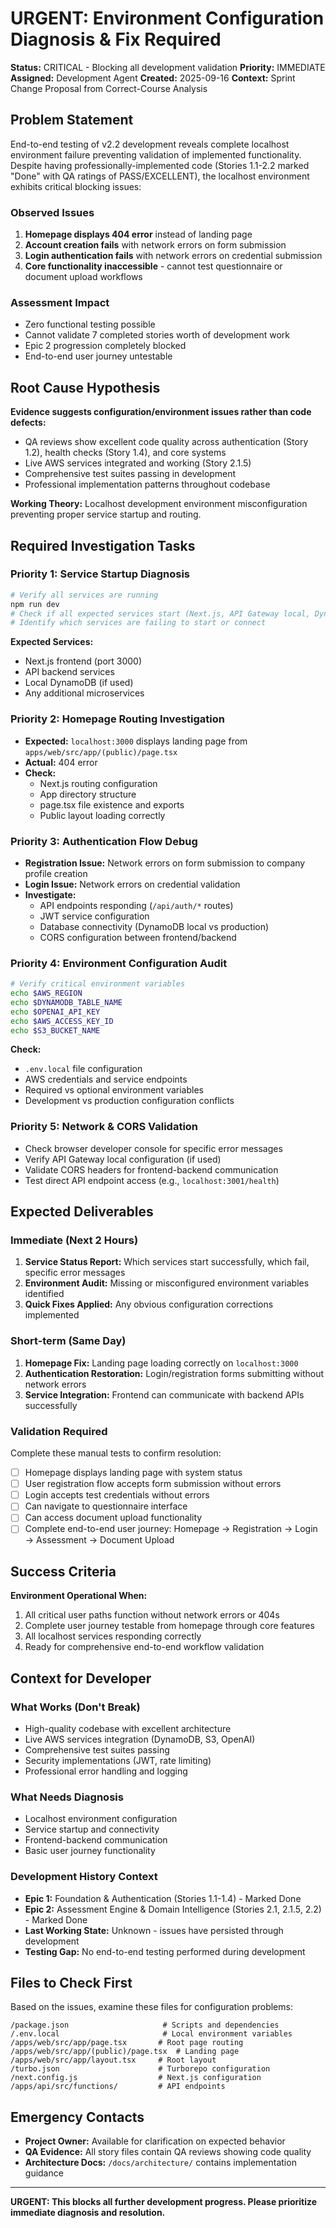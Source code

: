 # URGENT: Environment Configuration Diagnosis & Fix Required

**Status:** CRITICAL - Blocking all development validation
**Priority:** IMMEDIATE
**Assigned:** Development Agent
**Created:** 2025-09-16
**Context:** Sprint Change Proposal from Correct-Course Analysis

## Problem Statement

End-to-end testing of v2.2 development reveals complete localhost environment failure preventing validation of implemented functionality. Despite having professionally-implemented code (Stories 1.1-2.2 marked "Done" with QA ratings of PASS/EXCELLENT), the localhost environment exhibits critical blocking issues:

### Observed Issues
1. **Homepage displays 404 error** instead of landing page
2. **Account creation fails** with network errors on form submission
3. **Login authentication fails** with network errors on credential submission
4. **Core functionality inaccessible** - cannot test questionnaire or document upload workflows

### Assessment Impact
- Zero functional testing possible
- Cannot validate 7 completed stories worth of development work
- Epic 2 progression completely blocked
- End-to-end user journey untestable

## Root Cause Hypothesis

**Evidence suggests configuration/environment issues rather than code defects:**
- QA reviews show excellent code quality across authentication (Story 1.2), health checks (Story 1.4), and core systems
- Live AWS services integrated and working (Story 2.1.5)
- Comprehensive test suites passing in development
- Professional implementation patterns throughout codebase

**Working Theory:** Localhost development environment misconfiguration preventing proper service startup and routing.

## Required Investigation Tasks

### Priority 1: Service Startup Diagnosis
```bash
# Verify all services are running
npm run dev
# Check if all expected services start (Next.js, API Gateway local, DynamoDB local, etc.)
# Identify which services are failing to start or connect
```

**Expected Services:**
- Next.js frontend (port 3000)
- API backend services
- Local DynamoDB (if used)
- Any additional microservices

### Priority 2: Homepage Routing Investigation
- **Expected:** `localhost:3000` displays landing page from `apps/web/src/app/(public)/page.tsx`
- **Actual:** 404 error
- **Check:**
  - Next.js routing configuration
  - App directory structure
  - page.tsx file existence and exports
  - Public layout loading correctly

### Priority 3: Authentication Flow Debug
- **Registration Issue:** Network errors on form submission to company profile creation
- **Login Issue:** Network errors on credential validation
- **Investigate:**
  - API endpoints responding (`/api/auth/*` routes)
  - JWT service configuration
  - Database connectivity (DynamoDB local vs production)
  - CORS configuration between frontend/backend

### Priority 4: Environment Configuration Audit
```bash
# Verify critical environment variables
echo $AWS_REGION
echo $DYNAMODB_TABLE_NAME
echo $OPENAI_API_KEY
echo $AWS_ACCESS_KEY_ID
echo $S3_BUCKET_NAME
```

**Check:**
- `.env.local` file configuration
- AWS credentials and service endpoints
- Required vs optional environment variables
- Development vs production configuration conflicts

### Priority 5: Network & CORS Validation
- Check browser developer console for specific error messages
- Verify API Gateway local configuration (if used)
- Validate CORS headers for frontend-backend communication
- Test direct API endpoint access (e.g., `localhost:3001/health`)

## Expected Deliverables

### Immediate (Next 2 Hours)
1. **Service Status Report:** Which services start successfully, which fail, specific error messages
2. **Environment Audit:** Missing or misconfigured environment variables identified
3. **Quick Fixes Applied:** Any obvious configuration corrections implemented

### Short-term (Same Day)
1. **Homepage Fix:** Landing page loading correctly on `localhost:3000`
2. **Authentication Restoration:** Login/registration forms submitting without network errors
3. **Service Integration:** Frontend can communicate with backend APIs successfully

### Validation Required
Complete these manual tests to confirm resolution:

- [ ] Homepage displays landing page with system status
- [ ] User registration flow accepts form submission without errors
- [ ] Login accepts test credentials without errors
- [ ] Can navigate to questionnaire interface
- [ ] Can access document upload functionality
- [ ] Complete end-to-end user journey: Homepage → Registration → Login → Assessment → Document Upload

## Success Criteria

**Environment Operational When:**
1. All critical user paths function without network errors or 404s
2. Complete user journey testable from homepage through core features
3. All localhost services responding correctly
4. Ready for comprehensive end-to-end workflow validation

## Context for Developer

### What Works (Don't Break)
- High-quality codebase with excellent architecture
- Live AWS services integration (DynamoDB, S3, OpenAI)
- Comprehensive test suites passing
- Security implementations (JWT, rate limiting)
- Professional error handling and logging

### What Needs Diagnosis
- Localhost environment configuration
- Service startup and connectivity
- Frontend-backend communication
- Basic user journey functionality

### Development History Context
- **Epic 1:** Foundation & Authentication (Stories 1.1-1.4) - Marked Done
- **Epic 2:** Assessment Engine & Domain Intelligence (Stories 2.1, 2.1.5, 2.2) - Marked Done
- **Last Working State:** Unknown - issues have persisted through development
- **Testing Gap:** No end-to-end testing performed during development

## Files to Check First

Based on the issues, examine these files for configuration problems:

```
/package.json                     # Scripts and dependencies
/.env.local                       # Local environment variables
/apps/web/src/app/page.tsx       # Root page routing
/apps/web/src/app/(public)/page.tsx  # Landing page
/apps/web/src/app/layout.tsx     # Root layout
/turbo.json                      # Turborepo configuration
/next.config.js                  # Next.js configuration
/apps/api/src/functions/         # API endpoints
```

## Emergency Contacts

- **Project Owner:** Available for clarification on expected behavior
- **QA Evidence:** All story files contain QA reviews showing code quality
- **Architecture Docs:** `/docs/architecture/` contains implementation guidance

---

**URGENT: This blocks all further development progress. Please prioritize immediate diagnosis and resolution.**